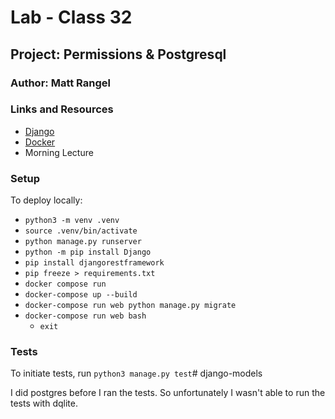 # Lab - Class 32

## Project:  Permissions & Postgresql

### Author: Matt Rangel

### Links and Resources

- [Django](https://www.djangoproject.com)
- [Docker](https://simpleisbetterthancomplex.com/series/2017/09/11/a-complete-beginners-guide-to-django-part-2.html)
- Morning Lecture

### Setup

To deploy locally:

- `python3 -m venv .venv`
- `source .venv/bin/activate`
- `python manage.py runserver`
- `python -m pip install Django`
- `pip install djangorestframework`
- `pip freeze > requirements.txt`
- `docker compose run`
- `docker-compose up --build`
- `docker-compose run web python manage.py migrate`
- `docker-compose run web bash`
  - `exit`

### Tests

To initiate tests, run `python3 manage.py test`# django-models

I did postgres before I ran the tests. So unfortunately I wasn't able to run the tests with dqlite.
